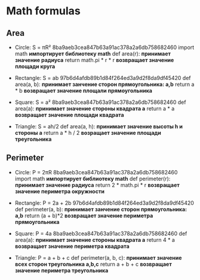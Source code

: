 # Math formulas
## Area
- Circle: S = πR²
8ba9aeb3cea847b63a91ac378a2a6db758682460
import math
**импортирует библиотеку math**
def area(r):
**принимает значение радиуса**
    return math.pi * r * r
    **возвращает значение площади круга**


- Rectangle: S = ab
97b6d4afdb89b1d84f264ed3a9d2f8da9df45420
def area(a, b): 
**принимает занчение сторон прямоугольника: a,b**
    return a * b 
    **возвращает значение площали прямоугольника**

- Square: S = a²
8ba9aeb3cea847b63a91ac378a2a6db758682460
def area(a):
**принимает значение стороны квадрата a**
    return a * a
    **возвращает значение площади квадрата**

- Triangle: S = ah/2
def area(a, h): 
**принимает значение высоты h и стороны a**
    return a * h / 2 
    **возращает значение площади треугольника**

## Perimeter

- Circle: P = 2πR
8ba9aeb3cea847b63a91ac378a2a6db758682460
import math
**импортирует библиотеку math**
def perimeter(r):
**принимает значение радиуса**
    return 2 * math.pi * r
    **возвращает значение периметра окружности**

- Rectangle: P = 2a + 2b
97b6d4afdb89b1d84f264ed3a9d2f8da9df45420
def perimeter(a, b): 
**принимает занчение сторон прямоугольника: a,b**
    return (a + b)*2
    **возвращает значение периметра прямоугольника**

- Square: P = 4a
8ba9aeb3cea847b63a91ac378a2a6db758682460
def area(a):
**принимает значение стороны квадрата а**
    return 4 * a
    **возвращает значение периметра квадрата**

- Triangle: P = a + b + c
def perimeter(a, b, c): 
**принимает значение всех сторон треугольника a,b,c**
    return a + b + c
    **возвращает значение периметра треугольника**